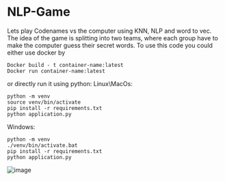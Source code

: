 # NLP-Game
Lets play Codenames vs the computer using KNN, NLP and word to vec.
The idea of the game is splitting into two teams, where each group have to make the computer guess their secret words. 
To use this code you could either use docker by
```
Docker build - t container-name:latest
Docker run container-name:latest
```
or directly run it using python:
Linux\MacOs:
```
python -m venv
source venv/bin/activate
pip install -r requirements.txt
python application.py
```

Windows:
```
python -m venv
./venv/bin/activate.bat
pip install -r requirements.txt
python application.py
```

![image](https://github.com/Nyctolex/NLP-Game/assets/65441185/b6b3d208-94d0-4642-a061-5ec2e6692e72)
